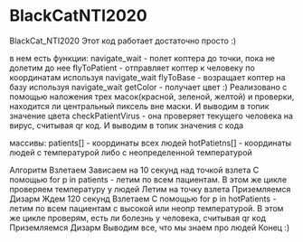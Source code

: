 # BlackCatNTI2020
BlackCat_NTI2020
Этот код работает достаточно просто :)

в нем есть функции: 
navigate_wait - полет коптера до точки, пока не долетим до нее
flyToPatient - отправляет коптер к человеку по координатам используя navigate_wait
flyToBase - возращает коптер на базу используя navigate_wait
getColor - получает цвет :) Реализовано с помощью наложения трех масок(красной, зеленой, желтой) и проверки, находится ли центральный пиксель вне маски. И выводим в топик значение цвета
checkPatientVirus - она проверяет текущего человека на вирус, считывая qr код. И выводим в топик значения с кода

массивы:
patients[] - координаты всех людей
hotPatietns[] - координаты людей с температурой либо с неопределенной температурой

Алгоритм
Взлетаем
Зависаем на 10 секунд над точкой взлета
С помощью for p in patients - летим по всем пациентам. В этом же цикле проверяем температуру у людей
Летим на точку взлета
Приземляемся
Дизарм
Ждем 120 секунд
Взлетаем
С помощью for p in hotPatients - летим по всем пациентам с высокой или неопр температурой. В этом же цикле проверям, есть ли болезнь у человека, считывая qr код
Приземляемся
Дизарм
Выводим все, что мы знаем про людей
Конец :)

